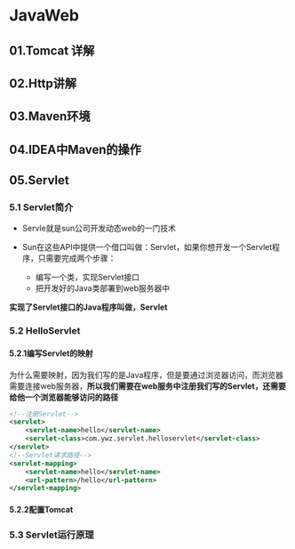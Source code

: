 # JavaWeb

## 01.Tomcat 详解

## 02.Http讲解

## 03.Maven环境

## 04.IDEA中Maven的操作

## 05.Servlet

### 5.1 Servlet简介

- Servle就是sun公司开发动态web的一门技术

- Sun在这些API中提供一个借口叫做：Servlet，如果你想开发一个Servlet程序，只需要完成两个步骤：
  - 编写一个类，实现Servlet接口
  - 把开发好的Java类部署到web服务器中

**实现了Servlet接口的Java程序叫做，Servlet**

### 5.2 HelloServlet

#### 5.2.1编写Servlet的映射

为什么需要映射，因为我们写的是Java程序，但是要通过浏览器访问，而浏览器需要连接web服务器，**所以我们需要在web服务中注册我们写的Servlet，还需要给他一个浏览器能够访问的路径**

```xml
<!--注册Servlet-->
<servlet>
	<servlet-name>hello</servlet-name>
    <servlet-class>com.ywz.servlet.helloservlet</servlet-class>
</servlet>
<!--Servlet请求路径-->
<servlet-mapping>
	<servlet-name>hello</servlet-name>
    <url-pattern>/hello</url-pattern>
</servlet-mapping>
```

#### 5.2.2配置Tomcat

### 5.3 Servlet运行原理